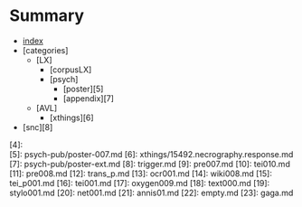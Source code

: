# Summary

- [index][1]
- [categories]
   - [LX]
      - [corpusLX]
	  - [psych]
	    - [poster][5]
		- [appendix][7]
   - [AVL]
      - [xthings][6]
- [snc][8]

[1]:	index.md
[2]:	pre.md
[3]:	pre003.md
[4]:	
[5]:	psych-pub/poster-007.md
[6]:	xthings/15492.necrography.response.md
[7]:	psych-pub/poster-ext.md
[8]:	trigger.md
[9]:	pre007.md
[10]:	tei010.md
[11]:	pre008.md
[12]:	trans_p.md
[13]:	ocr001.md
[14]:	wiki008.md
[15]:	tei_p001.md
[16]:	tei001.md
[17]:	oxygen009.md
[18]:	text000.md
[19]:	stylo001.md
[20]:	net001.md
[21]:	annis01.md
[22]:	empty.md
[23]:	gaga.md